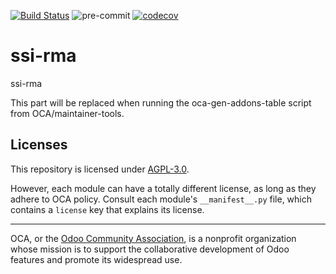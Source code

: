 [![Build Status](https://travis-ci.com/open-synergy/ssi-rma.svg?branch=14.0)](https://travis-ci.com/open-synergy/ssi-rma)
![pre-commit](https://github.com/open-synergy/ssi-rma/actions/workflows/pre-commit.yml/badge.svg)
[![codecov](https://codecov.io/gh/open-synergy/ssi-rma/branch/14.0/graph/badge.svg)](https://codecov.io/gh/open-synergy/ssi-rma)

<!-- /!\ do not modify above this line -->

# ssi-rma

ssi-rma

<!-- /!\ do not modify below this line -->

<!-- prettier-ignore-start -->

[//]: # (addons)

This part will be replaced when running the oca-gen-addons-table script from OCA/maintainer-tools.

[//]: # (end addons)

<!-- prettier-ignore-end -->

## Licenses

This repository is licensed under [AGPL-3.0](LICENSE).

However, each module can have a totally different license, as long as they adhere to OCA
policy. Consult each module's `__manifest__.py` file, which contains a `license` key
that explains its license.

----

OCA, or the [Odoo Community Association](http://odoo-community.org/), is a nonprofit
organization whose mission is to support the collaborative development of Odoo features
and promote its widespread use.
